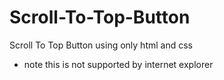 # Scroll-To-Top-Button
Scroll To Top Button using only html and css
* note this is not supported by internet explorer
